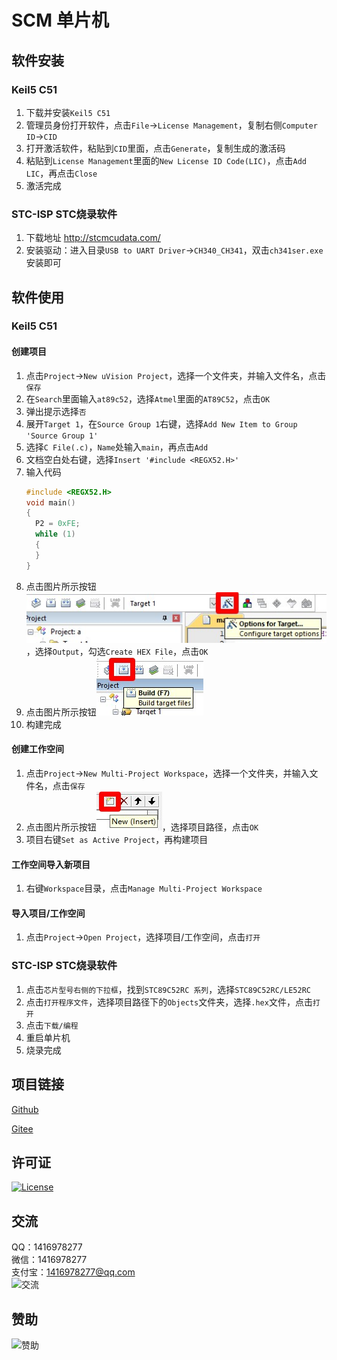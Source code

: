 # SCM 单片机

## 软件安装
### Keil5 C51
1. 下载并安装`Keil5 C51`
2. 管理员身份打开软件，点击`File`->`License Management`，复制右侧`Computer ID`->`CID`
3. 打开激活软件，粘贴到`CID`里面，点击`Generate`，复制生成的激活码
4. 粘贴到`License Management`里面的`New License ID Code(LIC)`，点击`Add LIC`，再点击`Close`
5. 激活完成

### STC-ISP STC烧录软件
1. 下载地址 http://stcmcudata.com/
2. 安装驱动：进入目录`USB to UART Driver`->`CH340_CH341`，双击`ch341ser.exe`安装即可

## 软件使用
### Keil5 C51
#### 创建项目
1. 点击`Project`->`New uVision Project`，选择一个文件夹，并输入文件名，点击`保存`
2. 在`Search`里面输入`at89c52`，选择`Atmel`里面的`AT89C52`，点击`OK`
3. 弹出提示选择`否`
4. 展开`Target 1`，在`Source Group 1`右键，选择`Add New Item to Group 'Source Group 1'`
5. 选择`C File(.c)`，`Name`处输入`main`，再点击`Add`
6. 文档空白处右键，选择`Insert '#include <REGX52.H>'`
7. 输入代码
    ```cpp
    #include <REGX52.H>
    void main()
    {
      P2 = 0xFE;
      while (1)
      {
      }
    }
    ```
8. 点击图片所示按钮![构建生成hex文件](img/001构建生成hex文件.jpg)，选择`Output`，勾选`Create HEX File`，点击`OK`
9. 点击图片所示按钮![构建](img/002构建.jpg)
10. 构建完成

#### 创建工作空间
1. 点击`Project`->`New Multi-Project Workspace`，选择一个文件夹，并输入文件名，点击`保存`
2. 点击图片所示按钮![工作空间导入项目](img/003工作空间导入项目.jpg)，选择项目路径，点击`OK`
3. 项目右键`Set as Active Project`，再构建项目

#### 工作空间导入新项目
1. 右键`Workspace`目录，点击`Manage Multi-Project Workspace`

#### 导入项目/工作空间
1. 点击`Project`->`Open Project`，选择项目/工作空间，点击`打开`

### STC-ISP STC烧录软件
1. 点击`芯片型号右侧的下拉框`，找到`STC89C52RC 系列`，选择`STC89C52RC/LE52RC`
2. 点击`打开程序文件`，选择项目路径下的`Objects`文件夹，选择`.hex`文件，点击`打开`
3. 点击`下载/编程`
4. 重启单片机
5. 烧录完成

## 项目链接
[Github](https://github.com/ALI1416/scm)

[Gitee](https://gitee.com/ALI1416/scm)

## 许可证
[![License](https://img.shields.io/badge/license-BSD-brightgreen)](https://opensource.org/licenses/BSD-3-Clause)

## 交流
QQ：1416978277  
微信：1416978277  
支付宝：1416978277@qq.com  
![交流](https://cdn.jsdelivr.net/gh/ALI1416/ALI1416/image/contact.png)

## 赞助
![赞助](https://cdn.jsdelivr.net/gh/ALI1416/ALI1416/image/donate.png)
